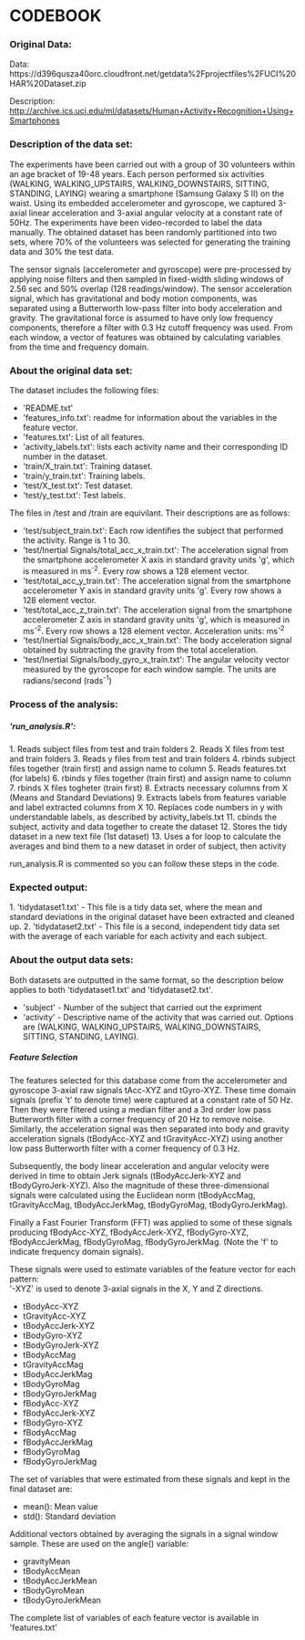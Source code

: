 CODEBOOK
==========================

<h3>Original Data:</h3>
Data:
https://d396qusza40orc.cloudfront.net/getdata%2Fprojectfiles%2FUCI%20HAR%20Dataset.zip

Description:
http://archive.ics.uci.edu/ml/datasets/Human+Activity+Recognition+Using+Smartphones

<h3>Description of the data set:</h3>
The experiments have been carried out with a group of 30 volunteers within an age bracket of 19-48 years. Each person performed six activities (WALKING, WALKING_UPSTAIRS, WALKING_DOWNSTAIRS, SITTING, STANDING, LAYING) wearing a smartphone (Samsung Galaxy S II) on the waist. Using its embedded accelerometer and gyroscope, we captured 3-axial linear acceleration and 3-axial angular velocity at a constant rate of 50Hz. The experiments have been video-recorded to label the data manually. The obtained dataset has been randomly partitioned into two sets, where 70% of the volunteers was selected for generating the training data and 30% the test data. 

The sensor signals (accelerometer and gyroscope) were pre-processed by applying noise filters and then sampled in fixed-width sliding windows of 2.56 sec and 50% overlap (128 readings/window). The sensor acceleration signal, which has gravitational and body motion components, was separated using a Butterworth low-pass filter into body acceleration and gravity. The gravitational force is assumed to have only low frequency components, therefore a filter with 0.3 Hz cutoff frequency was used. From each window, a vector of features was obtained by calculating variables from the time and frequency domain.

<h3>About the original data set:</h3>
The dataset includes the following files:

* 'README.txt'
* 'features_info.txt': readme for information about the variables in the feature vector.
* 'features.txt': List of all features.
* 'activity_labels.txt': lists each activity name and their corresponding ID number in the dataset.
* 'train/X_train.txt': Training dataset.
* 'train/y_train.txt': Training labels.
* 'test/X_test.txt': Test dataset.
* 'test/y_test.txt': Test labels.

The files in /test and /train are equivilant. Their descriptions are as follows: 

* 'test/subject_train.txt': Each row identifies the subject that performed the activity. Range is 1 to 30.
* 'test/Inertial Signals/total_acc_x_train.txt': The acceleration signal from the smartphone accelerometer X axis in standard gravity units 'g', which is measured in ms<sup>-2</sup>. Every row shows a 128 element vector. 
* 'test/total_acc_y_train.txt': The acceleration signal from the smartphone accelerometer Y axis in standard gravity units 'g'. Every row shows a 128 element vector. 
* 'test/total_acc_z_train.txt': The acceleration signal from the smartphone accelerometer Z axis in standard gravity units 'g', which is measured in ms<sup>-2</sup>. Every row shows a 128 element vector. Acceleration units: ms<sup>-2</sup>
* 'test/Inertial Signals/body_acc_x_train.txt': The body acceleration signal obtained by subtracting the gravity from the total acceleration. 
* 'test/Inertial Signals/body_gyro_x_train.txt': The angular velocity vector measured by the gyroscope for each window sample. The units are radians/second (rads<sup>-1</sup>)

<h3>Process of the analysis:</h3>
<h5>'run_analysis.R':</h5>
1. Reads subject files from test and train folders
2. Reads X files from test and train folders
3. Reads y files from test and train folders
4. rbinds subject files together (train first) and assign name to column
5. Reads features.txt (for labels)
6. rbinds y files together (train first) and assign name to column
7. rbinds X files togheter (train first)
8. Extracts necessary columns from X (Means and Standard Deviations)
9. Extracts labels from features variable and label extracted columns from X
10. Replaces code numbers in y with understandable labels, as described by activity_labels.txt
11. cbinds the subject, activity and data together to create the dataset
12. Stores the tidy dataset in a new text file (1st dataset)
13. Uses a for loop to calculate the averages and bind them to a new dataset in order of subject, then activity

run_analysis.R is commented so you can follow these steps in the code.

<h3>Expected output:</h3>
1. 'tidydataset1.txt' - This file is a tidy data set, where the mean and standard deviations in the original dataset have been extracted and cleaned up. 
2. 'tidydataset2.txt' - This file is a second, independent tidy data set with the average of each variable for each activity and each subject. 

<h3>About the output data sets:</h3>
Both datasets are outputted in the same format, so the description below applies to both 'tidydataset1.txt' and 'tidydataset2.txt'.

* 'subject' - Number of the subject that carried out the expriment
* 'activity' - Descriptive name of the activity that was carried out. Options are (WALKING, WALKING_UPSTAIRS, WALKING_DOWNSTAIRS, SITTING, STANDING, LAYING).

<h5>Feature Selection</h5>
The features selected for this database come from the accelerometer and gyroscope 3-axial raw signals tAcc-XYZ and tGyro-XYZ. These time domain signals (prefix 't' to denote time) were captured at a constant rate of 50 Hz. Then they were filtered using a median filter and a 3rd order low pass Butterworth filter with a corner frequency of 20 Hz to remove noise. Similarly, the acceleration signal was then separated into body and gravity acceleration signals (tBodyAcc-XYZ and tGravityAcc-XYZ) using another low pass Butterworth filter with a corner frequency of 0.3 Hz. 

Subsequently, the body linear acceleration and angular velocity were derived in time to obtain Jerk signals (tBodyAccJerk-XYZ and tBodyGyroJerk-XYZ). Also the magnitude of these three-dimensional signals were calculated using the Euclidean norm (tBodyAccMag, tGravityAccMag, tBodyAccJerkMag, tBodyGyroMag, tBodyGyroJerkMag). 

Finally a Fast Fourier Transform (FFT) was applied to some of these signals producing fBodyAcc-XYZ, fBodyAccJerk-XYZ, fBodyGyro-XYZ, fBodyAccJerkMag, fBodyGyroMag, fBodyGyroJerkMag. (Note the 'f' to indicate frequency domain signals). 

These signals were used to estimate variables of the feature vector for each pattern:  
'-XYZ' is used to denote 3-axial signals in the X, Y and Z directions.

* tBodyAcc-XYZ
* tGravityAcc-XYZ
* tBodyAccJerk-XYZ
* tBodyGyro-XYZ
* tBodyGyroJerk-XYZ
* tBodyAccMag
* tGravityAccMag
* tBodyAccJerkMag
* tBodyGyroMag
* tBodyGyroJerkMag
* fBodyAcc-XYZ
* fBodyAccJerk-XYZ
* fBodyGyro-XYZ
* fBodyAccMag
* fBodyAccJerkMag
* fBodyGyroMag
* fBodyGyroJerkMag

The set of variables that were estimated from these signals and kept in the final dataset are: 

* mean(): Mean value
* std(): Standard deviation

Additional vectors obtained by averaging the signals in a signal window sample. These are used on the angle() variable:

* gravityMean
* tBodyAccMean
* tBodyAccJerkMean
* tBodyGyroMean
* tBodyGyroJerkMean

The complete list of variables of each feature vector is available in 'features.txt'
